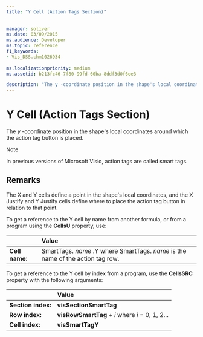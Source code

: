 ```yaml
---
title: "Y Cell (Action Tags Section)"
 
 
manager: soliver
ms.date: 03/09/2015
ms.audience: Developer
ms.topic: reference
f1_keywords:
- Vis_DSS.chm1026934
 
ms.localizationpriority: medium
ms.assetid: b213fc46-7f80-99fd-60ba-8ddf3d0f6ee3

description: "The y -coordinate position in the shape's local coordinates around which the action tag button is placed."
---
```


# Y Cell (Action Tags Section)

The *y* -coordinate position in the shape's local coordinates around which the action tag button is placed.
  
> [!NOTE]
> In previous versions of Microsoft Visio, action tags are called smart tags.
  
## Remarks

The X and Y cells define a point in the shape's local coordinates, and the X Justify and Y Justify cells define where to place the action tag button in relation to that point.
  
To get a reference to the Y cell by name from another formula, or from a program using the **CellsU** property, use:
  
||Value |
|:-----|:-----|
| **Cell name:**  <br/> | SmartTags. *name* .Y where SmartTags. *name* is the name of the action tag row. <br/> |

To get a reference to the Y cell by index from a program, use the **CellsSRC** property with the following arguments:
  
||Value |
|:-----|:-----|
| **Section index:**  <br/> |**visSectionSmartTag** <br/> |
| **Row index:**  <br/> |**visRowSmartTag** + *i* where *i* = 0, 1, 2... |
| **Cell index:**  <br/> |**visSmartTagY** <br/> |
